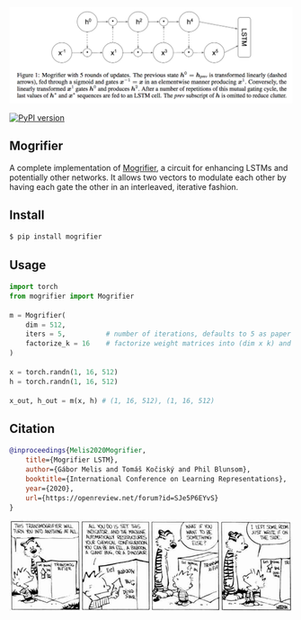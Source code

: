 <img src="./mogrifier.png" width="600px"></img>

[![PyPI version](https://badge.fury.io/py/mogrifier.svg)](https://badge.fury.io/py/mogrifier)

## Mogrifier

A complete implementation of <a href="https://openreview.net/forum?id=SJe5P6EYvS">Mogrifier</a>, a circuit for enhancing LSTMs and potentially other networks. It allows two vectors to modulate each other by having each gate the other in an interleaved, iterative fashion.

## Install

```bash
$ pip install mogrifier
```

## Usage

```python
import torch
from mogrifier import Mogrifier

m = Mogrifier(
    dim = 512,
    iters = 5,   		# number of iterations, defaults to 5 as paper recommended for LSTM
    factorize_k = 16    # factorize weight matrices into (dim x k) and (k x dim), if specified
)

x = torch.randn(1, 16, 512)
h = torch.randn(1, 16, 512)

x_out, h_out = m(x, h) # (1, 16, 512), (1, 16, 512)
```

## Citation

```bibtex
@inproceedings{Melis2020Mogrifier,
    title={Mogrifier LSTM},
    author={Gábor Melis and Tomáš Kočiský and Phil Blunsom},
    booktitle={International Conference on Learning Representations},
    year={2020},
    url={https://openreview.net/forum?id=SJe5P6EYvS}
}
```

<img src="./transmogrifier.jpg" width="700px"></img>